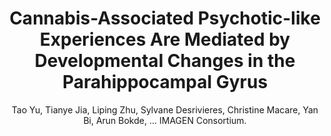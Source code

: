 ---
author: Tao Yu, Tianye Jia, Liping Zhu, Sylvane Desrivieres, Christine Macare, Yan Bi, Arun Bokde, ... IMAGEN Consortium.
title: Cannabis-Associated Psychotic-like Experiences Are Mediated by Developmental Changes in the Parahippocampal Gyrus
journal: JOURNAL OF THE AMERICAN ACADEMY OF CHILD AND ADOLESCENT PSYCHIATRY
year: 2020
type: article
doi: 10.1016/j.jaac.2019.05.034
volume: 59
number: 5
pages: 642-649
---